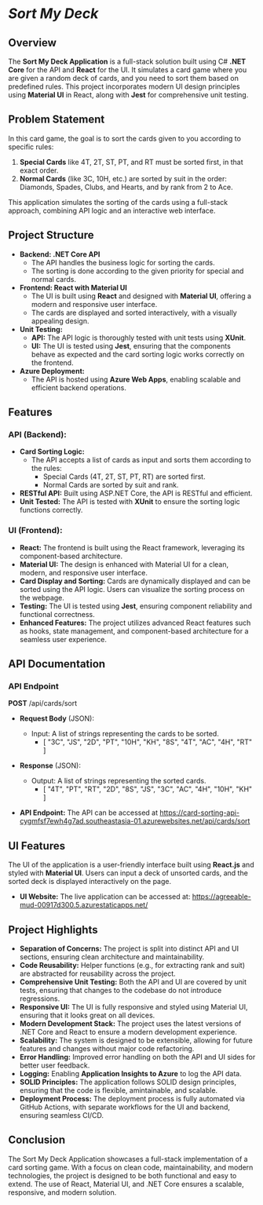 # ***Sort My Deck***

## Overview
The **Sort My Deck Application** is a full-stack solution built using C# **.NET Core** for the API and **React** for the UI. It simulates a card game where you are given a random deck of cards, and you need to sort them based on predefined rules. This project incorporates modern UI design principles using **Material UI** in React, along with **Jest** for comprehensive unit testing.

## Problem Statement
In this card game, the goal is to sort the cards given to you according to specific rules:
1. **Special Cards** like 4T, 2T, ST, PT, and RT must be sorted first, in that exact order.
2. **Normal Cards** (like 3C, 10H, etc.) are sorted by suit in the order: Diamonds, Spades, Clubs, and Hearts, and by rank from 2 to Ace.

This application simulates the sorting of the cards using a full-stack approach, combining API logic and an interactive web interface.

## Project Structure
  - **Backend: .NET Core API**
    - The API handles the business logic for sorting the cards.
    - The sorting is done according to the given priority for special and normal cards.
  - **Frontend: React with Material UI**
    - The UI is built using **React** and designed with **Material UI**, offering a modern and responsive user interface.
    - The cards are displayed and sorted interactively, with a visually appealing design.
  - **Unit Testing:**
    - **API:** The API logic is thoroughly tested with unit tests using **XUnit**.
    - **UI:** The UI is tested using **Jest**, ensuring that the components behave as expected and the card sorting logic works correctly on the frontend.
  - **Azure Deployment:**
    - The API is hosted using **Azure Web Apps**, enabling scalable and efficient backend operations.

## Features

### API (Backend):

  - **Card Sorting Logic:**
    - The API accepts a list of cards as input and sorts them according to the rules:
      - Special Cards (4T, 2T, ST, PT, RT) are sorted first.
      - Normal Cards are sorted by suit and rank.
  - **RESTful API:** Built using ASP.NET Core, the API is RESTful and efficient.
  - **Unit Tested:** The API is tested with **XUnit** to ensure the sorting logic functions correctly.

### UI (Frontend):

  - **React:** The frontend is built using the React framework, leveraging its component-based architecture.
  - **Material UI:** The design is enhanced with Material UI for a clean, modern, and responsive user interface.
  - **Card Display and Sorting:** Cards are dynamically displayed and can be sorted using the API logic. Users can visualize the sorting process on the webpage.
  - **Testing:** The UI is tested using **Jest**, ensuring component reliability and functional correctness.
  - **Enhanced Features:** The project utilizes advanced React features such as hooks, state management, and component-based architecture for a seamless user experience.

## API Documentation

### API Endpoint

**POST** /api/cards/sort
  - **Request Body** (JSON):
      - Input: A list of strings representing the cards to be sorted.
         - [
          "3C", "JS", "2D", "PT", "10H", "KH", "8S", "4T", "AC", "4H", "RT"
          ]

  - **Response** (JSON):
    - Output: A list of strings representing the sorted cards.
        - [
          "4T", "PT", "RT", "2D", "8S", "JS", "3C", "AC", "4H", "10H", "KH"
          ]

  - **API Endpoint:** The API can be accessed at https://card-sorting-api-cygmfsf7ewh4g7ad.southeastasia-01.azurewebsites.net/api/cards/sort

## UI Features
  The UI of the application is a user-friendly interface built using **React.js** and styled with **Material UI**. Users can input a deck of unsorted cards, and the sorted deck is displayed     interactively on the page.

  - **UI Website:** The live application can be accessed at: https://agreeable-mud-00917d300.5.azurestaticapps.net/

## Project Highlights
  - **Separation of Concerns:** The project is split into distinct API and UI sections, ensuring clean architecture and maintainability.
  - **Code Reusability:** Helper functions (e.g., for extracting rank and suit) are abstracted for reusability across the project.
  - **Comprehensive Unit Testing:** Both the API and UI are covered by unit tests, ensuring that changes to the codebase do not introduce regressions.
  - **Responsive UI:** The UI is fully responsive and styled using Material UI, ensuring that it looks great on all devices.
  - **Modern Development Stack:** The project uses the latest versions of .NET Core and React to ensure a modern development experience.
  - **Scalability:** The system is designed to be extensible, allowing for future features and changes without major code refactoring.
  - **Error Handling:** Improved error handling on both the API and UI sides for better user feedback.
  - **Logging:** Enabling **Application Insights to Azure** to log the API data.
  - **SOLID Principles:** The application follows SOLID design principles, ensuring that the code is flexible, amintainable, and scalable.
  - **Deployment Process:** The deployment process is fully automated via GitHub Actions, with separate workflows for the UI and backend, ensuring seamless CI/CD.

## Conclusion
The Sort My Deck Application showcases a full-stack implementation of a card sorting game. With a focus on clean code, maintainability, and modern technologies, the project is designed to be both functional and easy to extend. The use of React, Material UI, and .NET Core ensures a scalable, responsive, and modern solution.
